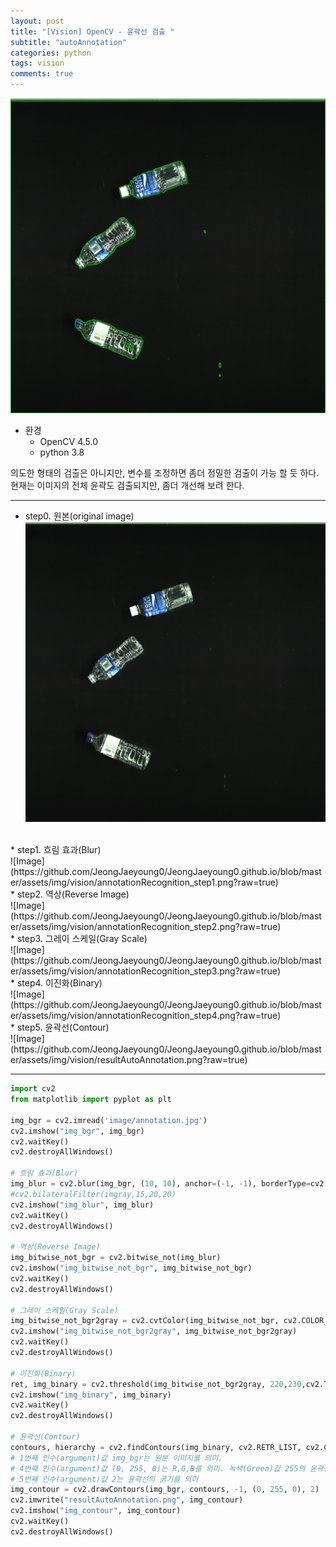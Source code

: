 ```yaml
---
layout: post
title: "[Vision] OpenCV - 윤곽선 검출 "
subtitle: "autoAnnotation"
categories: python
tags: vision
comments: true
---
```


![Image](https://github.com/JeongJaeyoung0/JeongJaeyoung0.github.io/blob/master/assets/img/vision/resultAutoAnnotation.png?raw=true)

* 환경
    * OpenCV 4.5.0
    * python 3.8

의도한 형태의 검출은 아니지만, 변수를 조정하면 좀더 정밀한 검출이 가능 할 듯 하다. 현재는 이미지의 전체 윤곽도 검출되지만, 좀더 개선해 보려 한다.
* * *
* step0. 원본(original image)<br>
![Image](https://github.com/JeongJaeyoung0/JeongJaeyoung0.github.io/blob/master/assets/img/vision/annotation.jpg?raw=true)
<br>
* step1. 흐림 효과(Blur)<br>
![Image](https://github.com/JeongJaeyoung0/JeongJaeyoung0.github.io/blob/master/assets/img/vision/annotationRecognition_step1.png?raw=true)
<br>
* step2. 역상(Reverse Image)<br>
![Image](https://github.com/JeongJaeyoung0/JeongJaeyoung0.github.io/blob/master/assets/img/vision/annotationRecognition_step2.png?raw=true)
<br>
* step3. 그레이 스케일(Gray Scale)<br>
![Image](https://github.com/JeongJaeyoung0/JeongJaeyoung0.github.io/blob/master/assets/img/vision/annotationRecognition_step3.png?raw=true)
<br>
* step4. 이진화(Binary)<br>
![Image](https://github.com/JeongJaeyoung0/JeongJaeyoung0.github.io/blob/master/assets/img/vision/annotationRecognition_step4.png?raw=true)
<br>
* step5. 윤곽선(Contour)<br>
![Image](https://github.com/JeongJaeyoung0/JeongJaeyoung0.github.io/blob/master/assets/img/vision/resultAutoAnnotation.png?raw=true)

* * *

```python
import cv2
from matplotlib import pyplot as plt

img_bgr = cv2.imread('image/annotation.jpg')
cv2.imshow("img_bgr", img_bgr)
cv2.waitKey()
cv2.destroyAllWindows()

# 흐림 효과(Blur)
img_blur = cv2.blur(img_bgr, (10, 10), anchor=(-1, -1), borderType=cv2.BORDER_DEFAULT)
#cv2.bilateralFilter(imgray,15,20,20)
cv2.imshow("img_blur", img_blur)
cv2.waitKey()
cv2.destroyAllWindows()

# 역상(Reverse Image)
img_bitwise_not_bgr = cv2.bitwise_not(img_blur)
cv2.imshow("img_bitwise_not_bgr", img_bitwise_not_bgr)
cv2.waitKey()
cv2.destroyAllWindows()

# 그레이 스케일(Gray Scale)
img_bitwise_not_bgr2gray = cv2.cvtColor(img_bitwise_not_bgr, cv2.COLOR_BGR2GRAY)
cv2.imshow("img_bitwise_not_bgr2gray", img_bitwise_not_bgr2gray)
cv2.waitKey()
cv2.destroyAllWindows()

# 이진화(Binary)
ret, img_binary = cv2.threshold(img_bitwise_not_bgr2gray, 220,230,cv2.THRESH_BINARY)
cv2.imshow("img_binary", img_binary)
cv2.waitKey()
cv2.destroyAllWindows()

# 윤곽선(Contour)
contours, hierarchy = cv2.findContours(img_binary, cv2.RETR_LIST, cv2.CHAIN_APPROX_NONE)
# 1번째 인수(argument)값 img_bgr는 원본 이미지를 의미.
# 4번째 인수(argument)값 (0, 255, 0)는 R,G,B를 의미. 녹색(Green)값 255의 윤곽선
# 5번째 인수(argument)값 2는 윤곽선의 굵기를 의미
img_contour = cv2.drawContours(img_bgr, contours, -1, (0, 255, 0), 2)
cv2.imwrite("resultAutoAnnotation.png", img_contour)
cv2.imshow("img_contour", img_contour)
cv2.waitKey()
cv2.destroyAllWindows()
```